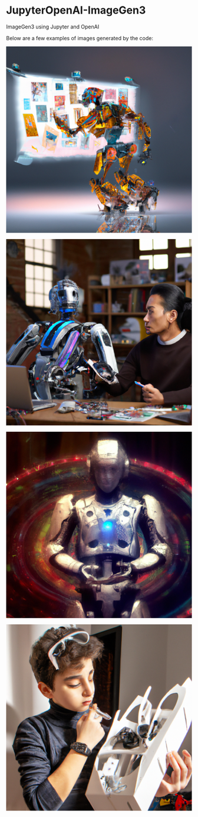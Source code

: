 # JupyterOpenAI-ImageGen3
ImageGen3 using Jupyter and OpenAI

Below are a few examples of images generated by the code:

![Alt text](image.png)

![Alt text](image-1.png)

![Alt text](image-2.png)

![Alt text](image-3.png)